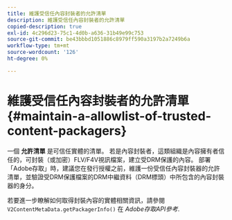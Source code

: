```yaml
---
title: 維護受信任內容封裝者的允許清單
description: 維護受信任內容封裝者的允許清單
copied-description: true
exl-id: 4c296d23-75c1-4d0b-a636-31b49e99c753
source-git-commit: be43bbbd1051886c8979ff590a3197b2a7249b6a
workflow-type: tm+mt
source-wordcount: '126'
ht-degree: 0%

---
```


# 維護受信任內容封裝者的允許清單 {#maintain-a-allowlist-of-trusted-content-packagers}

一個 **允許清單** 是可信任實體的清單。 若是內容封裝者，這類組織是內容擁有者信任的，可封裝（或加密）FLV/F4V視訊檔案，建立受DRM保護的內容。 部署「Adobe存取」時，建議您在發行授權之前，維護一份受信任內容封裝器的允許清單，並驗證受DRM保護檔案的DRM中繼資料（DRM標頭）中所包含的內容封裝器的身分。

若要進一步瞭解如何取得封裝內容的實體相關資訊，請參閱 `V2ContentMetaData.getPackagerInfo()` 在 *Adobe存取API參考*.
